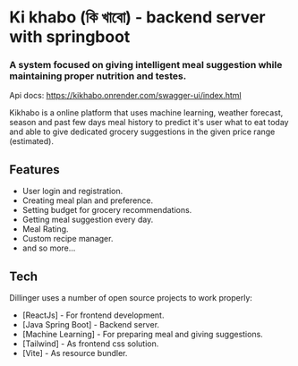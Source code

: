 # Ki khabo (কি খাবো) - backend server with springboot
### A system focused on giving intelligent meal suggestion while maintaining proper nutrition and testes.
Api docs: https://kikhabo.onrender.com/swagger-ui/index.html

Kikhabo is a online platform that uses machine learning, weather forecast, season and past few days meal history to predict it's user what to eat today and able to give dedicated grocery suggestions in the given price range (estimated).
## Features
- User login and registration.
- Creating meal plan and preference.
- Setting budget for grocery recommendations.
- Getting meal suggestion every day.
- Meal Rating.
- Custom recipe manager.
- and so more...

## Tech

Dillinger uses a number of open source projects to work properly:

- [ReactJs] - For frontend development.
- [Java Spring Boot] - Backend server.
- [Machine Learning] - For preparing meal and giving suggestions.
- [Tailwind] - As frontend css solution.
- [Vite] - As resource bundler.